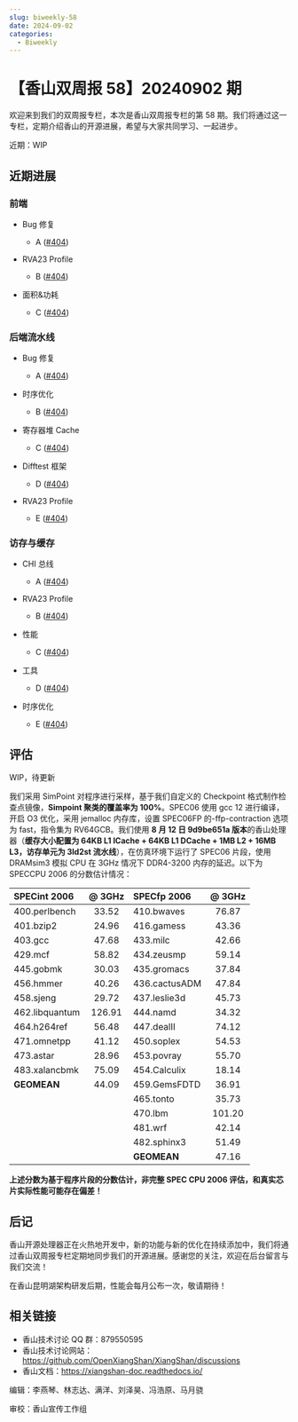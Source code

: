 ```yaml
---
slug: biweekly-58
date: 2024-09-02
categories:
  - Biweekly
---
```

# 【香山双周报 58】20240902 期

欢迎来到我们的双周报专栏，本次是香山双周报专栏的第 58 期。我们将通过这一专栏，定期介绍香山的开源进展，希望与大家共同学习、一起进步。

近期：WIP

<!-- more -->

## 近期进展

### 前端

- Bug 修复
    - A ([#404](https://github.com/OpenXiangShan/XiangShan/pull/404))

- RVA23 Profile
    - B ([#404](https://github.com/OpenXiangShan/XiangShan/pull/404))

- 面积&功耗
    - C ([#404](https://github.com/OpenXiangShan/XiangShan/pull/404))


### 后端流水线

- Bug 修复
    - A ([#404](https://github.com/OpenXiangShan/XiangShan/pull/404))

- 时序优化
    - B ([#404](https://github.com/OpenXiangShan/XiangShan/pull/404))

- 寄存器堆 Cache
    - C ([#404](https://github.com/OpenXiangShan/XiangShan/pull/404))

- Difftest 框架
    - D ([#404](https://github.com/OpenXiangShan/XiangShan/pull/404))

- RVA23 Profile
    - E ([#404](https://github.com/OpenXiangShan/XiangShan/pull/404))

### 访存与缓存

- CHI 总线
    - A ([#404](https://github.com/OpenXiangShan/XiangShan/pull/404))

- RVA23 Profile
    - B ([#404](https://github.com/OpenXiangShan/XiangShan/pull/404))

- 性能
    - C ([#404](https://github.com/OpenXiangShan/XiangShan/pull/404))

- 工具
    - D ([#404](https://github.com/OpenXiangShan/XiangShan/pull/404))

- 时序优化
    - E ([#404](https://github.com/OpenXiangShan/XiangShan/pull/404))

## 评估

WIP，待更新

我们采用 SimPoint 对程序进行采样，基于我们自定义的 Checkpoint 格式制作检查点镜像，**Simpoint 聚类的覆盖率为 100%**。SPEC06 使用 gcc 12 进行编译，开启 O3 优化，采用 jemalloc 内存库，设置 SPEC06FP 的-ffp-contraction 选项为 fast，指令集为 RV64GCB。我们使用 **8 月 12 日 9d9be651a 版本**的香山处理器（**缓存大小配置为 64KB L1 ICache + 64KB L1 DCache + 1MB L2 + 16MB L3，访存单元为 3ld2st 流水线**），在仿真环境下运行了 SPEC06 片段，使用 DRAMsim3 模拟 CPU 在 3GHz 情况下 DDR4-3200 内存的延迟。以下为 SPECCPU 2006 的分数估计情况：

| SPECint 2006      | @ 3GHz | SPECfp 2006       | @ 3GHz |
| :---------------- | :----: | :---------------- | :----: |
| 400.perlbench     | 33.52  | 410.bwaves        | 76.87  |
| 401.bzip2         | 24.96  | 416.gamess        | 43.36  |
| 403.gcc           | 47.68  | 433.milc          | 42.66  |
| 429.mcf           | 58.82  | 434.zeusmp        | 59.14  |
| 445.gobmk         | 30.03  | 435.gromacs       | 37.84  |
| 456.hmmer         | 40.26  | 436.cactusADM     | 47.84  |
| 458.sjeng         | 29.72  | 437.leslie3d      | 45.73  |
| 462.libquantum    | 126.91 | 444.namd          | 34.32  |
| 464.h264ref       | 56.48  | 447.dealII        | 74.12  |
| 471.omnetpp       | 41.12  | 450.soplex        | 54.53  |
| 473.astar         | 28.96  | 453.povray        | 55.70  |
| 483.xalancbmk     | 75.09  | 454.Calculix      | 18.14  |
| **GEOMEAN**       | 44.09  | 459.GemsFDTD      | 36.91  |
|                   |        | 465.tonto         | 35.73  |
|                   |        | 470.lbm           | 101.20 |
|                   |        | 481.wrf           | 42.14  |
|                   |        | 482.sphinx3       | 51.49  |
|                   |        | **GEOMEAN**       | 47.16  |

**上述分数为基于程序片段的分数估计，非完整 SPEC CPU 2006 评估，和真实芯片实际性能可能存在偏差！**

## 后记

香山开源处理器正在火热地开发中，新的功能与新的优化在持续添加中，我们将通过香山双周报专栏定期地同步我们的开源进展。感谢您的关注，欢迎在后台留言与我们交流！

在香山昆明湖架构研发后期，性能会每月公布一次，敬请期待！

## 相关链接

* 香山技术讨论 QQ 群：879550595
* 香山技术讨论网站：https://github.com/OpenXiangShan/XiangShan/discussions
* 香山文档：https://xiangshan-doc.readthedocs.io/

编辑：李燕琴、林志达、满洋、刘泽昊、冯浩原、马月骁

审校：香山宣传工作组
